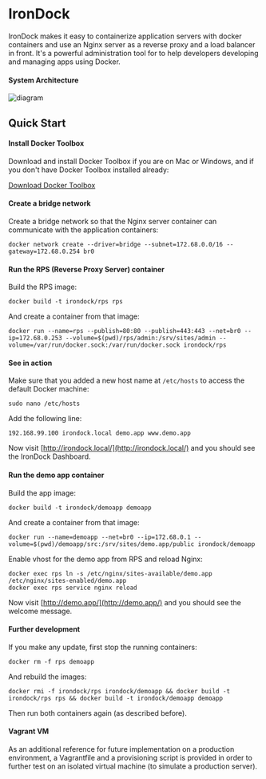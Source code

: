 # IronDock

IronDock makes it easy to containerize application servers with docker containers and use an Nginx server as a reverse proxy and a load balancer in front. It's a powerful administration tool for to help developers developing and managing apps using Docker.

#### System Architecture

![diagram]

## Quick Start

#### Install Docker Toolbox

Download and install Docker Toolbox if you are on Mac or Windows, and if you don't have Docker Toolbox installed already:

[Download Docker Toolbox][docker-toolbox]

#### Create a bridge network

Create a bridge network so that the Nginx server container can communicate with the application containers:
```
docker network create --driver=bridge --subnet=172.68.0.0/16 --gateway=172.68.0.254 br0
```

#### Run the RPS (Reverse Proxy Server) container

Build the RPS image:
```
docker build -t irondock/rps rps
```

And create a container from that image:
```
docker run --name=rps --publish=80:80 --publish=443:443 --net=br0 --ip=172.68.0.253 --volume=$(pwd)/rps/admin:/srv/sites/admin --volume=/var/run/docker.sock:/var/run/docker.sock irondock/rps
```

#### See in action

Make sure that you added a new host name at `/etc/hosts` to access the default Docker machine:
```
sudo nano /etc/hosts
```
Add the following line:
```
192.168.99.100 irondock.local demo.app www.demo.app
```
Now visit [http://irondock.local/](http://irondock.local/) and you should see the IronDock Dashboard.

#### Run the demo app container

Build the app image:
```
docker build -t irondock/demoapp demoapp
```

And create a container from that image:
```
docker run --name=demoapp --net=br0 --ip=172.68.0.1 --volume=$(pwd)/demoapp/src:/srv/sites/demo.app/public irondock/demoapp
```

Enable vhost for the demo app from RPS and reload Nginx:

```
docker exec rps ln -s /etc/nginx/sites-available/demo.app /etc/nginx/sites-enabled/demo.app
docker exec rps service nginx reload
```

Now visit [http://demo.app/](http://demo.app/) and you should see the welcome message.

#### Further development

If you make any update, first stop the running containers:
```
docker rm -f rps demoapp
```

And rebuild the images:
```
docker rmi -f irondock/rps irondock/demoapp && docker build -t irondock/rps rps && docker build -t irondock/demoapp demoapp
```

Then run both containers again (as described before).

#### Vagrant VM

As an additional reference for future implementation on a production environment, a Vagrantfile and a provisioning script is provided in order to further test on an isolated virtual machine (to simulate a production server).

[diagram]:https://cloud.githubusercontent.com/assets/508043/15878834/3b26864e-2cec-11e6-8e06-84ec581fb1f9.png
[docker-toolbox]:https://www.docker.com/products/docker-toolbox
